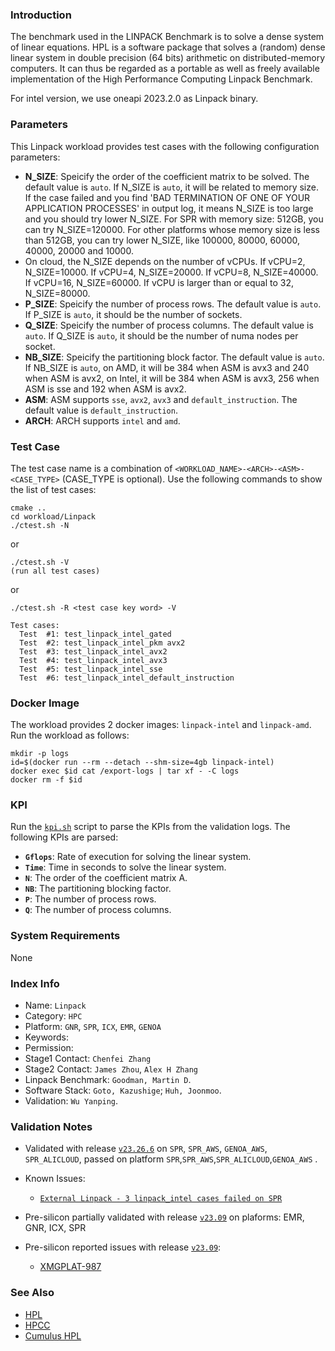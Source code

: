 
### Introduction

The benchmark used in the LINPACK Benchmark is to solve a dense system of linear equations. HPL is a software package that solves a (random) dense linear system in double precision (64 bits) arithmetic on distributed-memory computers. It can thus be regarded as a portable as well as freely available implementation of the High Performance Computing Linpack Benchmark.

For intel version, we use oneapi 2023.2.0 as Linpack binary.

### Parameters

This Linpack workload provides test cases with the following configuration parameters:
- **N_SIZE**: Speicify the order of the coefficient matrix to be solved. The default value is `auto`. If N_SIZE is `auto`, it will be related to memory size. If the case failed and you find 'BAD TERMINATION OF ONE OF YOUR APPLICATION PROCESSES' in output log, it means N_SIZE is too large and you should try lower N_SIZE. For SPR with memory size: 512GB, you can try N_SIZE=120000. For other platforms whose memory size is less than 512GB, you can try lower N_SIZE, like 100000, 80000, 60000, 40000, 20000 and 10000.
- On cloud, the N_SIZE depends on the number of vCPUs. If vCPU=2, N_SIZE=10000. If vCPU=4, N_SIZE=20000. If vCPU=8, N_SIZE=40000. If vCPU=16, N_SIZE=60000. If vCPU is larger than or equal to 32, N_SIZE=80000.
- **P_SIZE**: Speicify the number of process rows. The default value is `auto`. If P_SIZE is `auto`, it should be the number of sockets.
- **Q_SIZE**: Speicify the number of process columns. The default value is `auto`. If Q_SIZE is `auto`, it should be the number of numa nodes per socket.
- **NB_SIZE**: Speicify the partitioning block factor. The default value is `auto`. If NB_SIZE is `auto`, on AMD, it will be 384 when ASM is avx3 and 240 when ASM is avx2, on Intel, it will be 384 when ASM is avx3, 256 when ASM is sse and 192 when ASM is avx2. 
- **ASM**: ASM supports `sse`, `avx2`, `avx3` and `default_instruction`. The default value is `default_instruction`.
- **ARCH**: ARCH supports `intel` and `amd`.

### Test Case

The test case name is a combination of `<WORKLOAD_NAME>-<ARCH>-<ASM>-<CASE_TYPE>` (CASE_TYPE is optional).
Use the following commands to show the list of test cases:

```cd build
cmake ..
cd workload/Linpack
./ctest.sh -N
```
or 
```
./ctest.sh -V 
(run all test cases)
```
or
```
./ctest.sh -R <test case key word> -V 
```

```
Test cases:
  Test  #1: test_linpack_intel_gated
  Test  #2: test_linpack_intel_pkm avx2
  Test  #3: test_linpack_intel_avx2
  Test  #4: test_linpack_intel_avx3
  Test  #5: test_linpack_intel_sse
  Test  #6: test_linpack_intel_default_instruction
```

### Docker Image

The workload provides 2 docker images: `linpack-intel` and `linpack-amd`. Run the workload as follows:

```
mkdir -p logs
id=$(docker run --rm --detach --shm-size=4gb linpack-intel)
docker exec $id cat /export-logs | tar xf - -C logs
docker rm -f $id
```

### KPI

Run the [`kpi.sh`](kpi.sh) script to parse the KPIs from the validation logs. The following KPIs are parsed:
- **`Gflops`**: Rate of execution for solving the linear system.
- **`Time`**: Time in seconds to solve the linear system.
- **`N`**: The order of the coefficient matrix A.
- **`NB`**: The partitioning blocking factor.
- **`P`**: The number of process rows.
- **`Q`**: The number of process columns.

### System Requirements

None

### Index Info
- Name: `Linpack`  
- Category: `HPC`  
- Platform: `GNR`, `SPR`, `ICX`, `EMR`, `GENOA`
- Keywords:   
- Permission:   
- Stage1 Contact: `Chenfei Zhang`
- Stage2 Contact: `James Zhou`, `Alex H Zhang`
- Linpack Benchmark: `Goodman, Martin D`.
- Software Stack: `Goto, Kazushige`; `Huh, Joonmoo`.
- Validation: `Wu Yanping`.

### Validation Notes

- Validated with release [`v23.26.6`](https://github.com/intel-innersource/applications.benchmarking.benchmark.platform-hero-features/releases/tag/v23.26.6) on `SPR`, `SPR_AWS`, `GENOA_AWS`, `SPR_ALICLOUD`, passed on platform `SPR`,`SPR_AWS`,`SPR_ALICLOUD`,`GENOA_AWS` .

- Known Issues:  
  - [`External Linpack - 3 linpack_intel cases failed on SPR`](https://github.com/intel-innersource/applications.benchmarking.benchmark.platform-hero-features/issues/10761)  

<!-- START PRE-SILICON VALIDATION NOTES -->
- Pre-silicon partially validated with release [`v23.09`](https://github.com/intel-innersource/applications.benchmarking.benchmark.platform-hero-features/releases/tag/v23.09) on plaforms: EMR, GNR, ICX, SPR

- Pre-silicon reported issues with release [`v23.09`](https://github.com/intel-innersource/applications.benchmarking.benchmark.platform-hero-features/releases/tag/v23.09):
  - [XMGPLAT-987](https://jira.devtools.intel.com/browse/XMGPLAT-987)

### See Also

- [HPL](http://www.netlib.org/benchmark/hpl/)
- [HPCC](http://icl.cs.utk.edu/hpcc/)
- [Cumulus HPL](https://github.com/intel-innersource/frameworks.benchmarking.cumulus.perfkitbenchmarker/blob/main/perfkitbenchmarker/linux_benchmarks/intel_hpc_hpl_benchmark.py)
